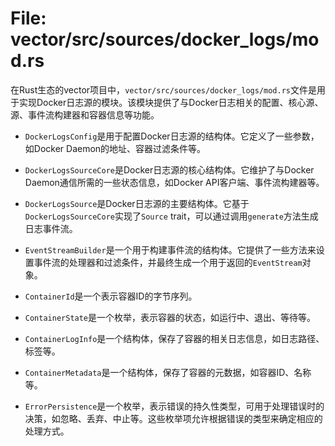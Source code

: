 # File: vector/src/sources/docker_logs/mod.rs

在Rust生态的vector项目中，`vector/src/sources/docker_logs/mod.rs`文件是用于实现Docker日志源的模块。该模块提供了与Docker日志相关的配置、核心源、源、事件流构建器和容器信息等功能。

- `DockerLogsConfig`是用于配置Docker日志源的结构体。它定义了一些参数，如Docker Daemon的地址、容器过滤条件等。

- `DockerLogsSourceCore`是Docker日志源的核心结构体。它维护了与Docker Daemon通信所需的一些状态信息，如Docker API客户端、事件流构建器等。

- `DockerLogsSource`是Docker日志源的主要结构体。它基于`DockerLogsSourceCore`实现了`Source` trait，可以通过调用`generate`方法生成日志事件流。

- `EventStreamBuilder`是一个用于构建事件流的结构体。它提供了一些方法来设置事件流的处理器和过滤条件，并最终生成一个用于返回的`EventStream`对象。

- `ContainerId`是一个表示容器ID的字节序列。

- `ContainerState`是一个枚举，表示容器的状态，如运行中、退出、等待等。

- `ContainerLogInfo`是一个结构体，保存了容器的相关日志信息，如日志路径、标签等。

- `ContainerMetadata`是一个结构体，保存了容器的元数据，如容器ID、名称等。

- `ErrorPersistence`是一个枚举，表示错误的持久性类型，可用于处理错误时的决策，如忽略、丢弃、中止等。这些枚举项允许根据错误的类型来确定相应的处理方式。

